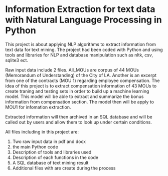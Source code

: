 # Information Extraction for text data with Natural Language Processing in Python

This project is about applying NLP algorithms to extract information from text data for text mining. The project had been coded with Python and using tools and libraries for NLP and database manipulation such as nltk, csv, sqlite3 ect.

Raw input data include 2 files. All_MOUs are corpus of 44 MOUs (Memorandum of Understanding) of the City of LA. Another is an excerpt from one of the contracts (MOU 1) regarding employee compensation. The idea of this project is to extract compensation information of 43 MOUs to create traning and testing sets in order to build up a machine learning model. This model will be able to extract and summarize the bonus information from compensation section. The model then will be apply to MOU1 for infomation extraction. 

Extracted information will then archived in an SQL database and will be called out by users and allow them to look up under certain conditions.

All files including in this project are:
1. Two raw input data in pdf and docx
2. the main Python code
3. Description of tools and libraries used
4. Description of each functions in the code
5. A SQL database of text mining result
6. Additional files with are create during the process 
